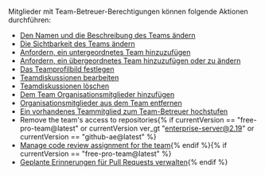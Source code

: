 Mitglieder mit Team-Betreuer-Berechtigungen können folgende Aktionen durchführen:

- [Den Namen und die Beschreibung des Teams ändern](/articles/renaming-a-team)
- [Die Sichtbarkeit des Teams ändern](/articles/changing-team-visibility)
- [Anfordern, ein untergeordnetes Team hinzuzufügen](/articles/requesting-to-add-a-child-team)
- [Anfordern, ein übergeordnetes Team hinzuzufügen oder zu ändern](/articles/requesting-to-add-or-change-a-parent-team)
- [Das Teamprofilbild festlegen](/articles/setting-your-team-s-profile-picture)
- [Teamdiskussionen bearbeiten](/articles/managing-disruptive-comments/#editing-a-comment)
- [Teamdiskussionen löschen](/articles/managing-disruptive-comments/#deleting-a-comment)
- [Dem Team Organisationsmitglieder hinzufügen](/articles/adding-organization-members-to-a-team)
- [Organisationsmitglieder aus dem Team entfernen](/articles/removing-organization-members-from-a-team)
- [Ein vorhandenes Teammitglied zum Team-Betreuer hochstufen](/articles/giving-team-maintainer-permissions-to-an-organization-member)
- Remove the team's access to repositories{% if currentVersion == "free-pro-team@latest" or currentVersion ver_gt "enterprise-server@2.19" or currentVersion == "github-ae@latest" %}
- [Manage code review assignment for the team](/github/setting-up-and-managing-organizations-and-teams/managing-code-review-assignment-for-your-team){% endif %}{% if currentVersion == "free-pro-team@latest" %}
- [Geplante Erinnerungen für Pull Requests verwalten](/github/setting-up-and-managing-organizations-and-teams/managing-scheduled-reminders-for-pull-requests){% endif %}
